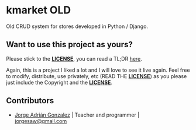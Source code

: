 # kmarket OLD

Old CRUD system for stores developed in Python / Django.

## Want to use this project as yours?

Please stick to the [**LICENSE**](LICENSE), you can read a TL;DR
[here](https://tldrlegal.com/license/mit-license).

Again, this is a project I liked a lot and I will love to see it live
again. Feel free to modify, distribute, use privately, etc (READ THE [**LICENSE**](LICENSE)) as
you please just include the Copyright and the [**LICENSE**](LICENSE).

## Contributors

- [Jorge Adrián Gonzalez](https://github.com/jorgesaw)
  | Teacher and programmer | <jorgesaw@gmail.com>
